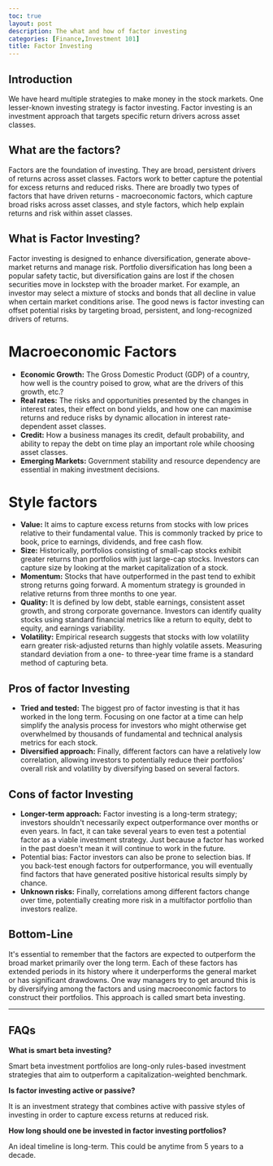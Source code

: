 ```yaml
---
toc: true
layout: post
description: The what and how of factor investing
categories: [Finance,Investment 101]
title: Factor Investing
---
```


## Introduction

We have heard multiple strategies to make money in the stock markets. One lesser-known investing strategy is factor investing. Factor investing is an investment approach that targets specific return drivers across asset classes.

## What are the factors?

Factors are the foundation of investing. They are broad, persistent drivers of returns across asset classes. Factors work to better capture the potential for excess returns and reduced risks. There are broadly two types of factors that have driven returns - macroeconomic factors, which capture broad risks across asset classes, and style factors, which help explain returns and risk within asset classes.

## What is Factor Investing?

Factor investing is designed to enhance diversification, generate above-market returns and manage risk. Portfolio diversification has long been a popular safety tactic, but diversification gains are lost if the chosen securities move in lockstep with the broader market. For example, an investor may select a mixture of stocks and bonds that all decline in value when certain market conditions arise. The good news is factor investing can offset potential risks by targeting broad, persistent, and long-recognized drivers of returns.

# Macroeconomic Factors

- __Economic Growth:__ The Gross Domestic Product (GDP) of a country, how well is the country poised to grow, what are the drivers of this growth, etc.?
- __Real rates:__ The risks and opportunities presented by the changes in interest rates, their effect on bond yields, and how one can maximise returns and reduce risks by dynamic allocation in interest rate-dependent asset classes.
- __Credit:__ How a business manages its credit, default probability, and ability to repay the debt on time play an important role while choosing asset classes.
- __Emerging Markets:__ Government stability and resource dependency are essential in making investment decisions.

# Style factors

- __Value:__ It aims to capture excess returns from stocks with low prices relative to their fundamental value. This is commonly tracked by price to book, price to earnings, dividends, and free cash flow.
- __Size:__ Historically, portfolios consisting of small-cap stocks exhibit greater returns than portfolios with just large-cap stocks. Investors can capture size by looking at the market capitalization of a stock.
- __Momentum:__ Stocks that have outperformed in the past tend to exhibit strong returns going forward. A momentum strategy is grounded in relative returns from three months to one year.
- __Quality:__ It is defined by low debt, stable earnings, consistent asset growth, and strong corporate governance. Investors can identify quality stocks using standard financial metrics like a return to equity, debt to equity, and earnings variability.
- __Volatility:__ Empirical research suggests that stocks with low volatility earn greater risk-adjusted returns than highly volatile assets. Measuring standard deviation from a one- to three-year time frame is a standard method of capturing beta.

## Pros of factor Investing

- __Tried and tested:__ The biggest pro of factor investing is that it has worked in the long term. Focusing on one factor at a time can help simplify the analysis process for investors who might otherwise get overwhelmed by thousands of fundamental and technical analysis metrics for each stock.
- __Diversified approach:__ Finally, different factors can have a relatively low correlation, allowing investors to potentially reduce their portfolios' overall risk and volatility by diversifying based on several factors.

## Cons of factor Investing

- __Longer-term approach:__  Factor investing is a long-term strategy; investors shouldn't necessarily expect outperformance over months or even years. In fact, it can take several years to even test a potential factor as a viable investment strategy. Just because a factor has worked in the past doesn't mean it will continue to work in the future.
- Potential bias: Factor investors can also be prone to selection bias. If you back-test enough factors for outperformance, you will eventually find factors that have generated positive historical results simply by chance.
- __Unknown risks:__ Finally, correlations among different factors change over time, potentially creating more risk in a multifactor portfolio than investors realize.

## Bottom-Line

It's essential to remember that the factors are expected to outperform the broad market primarily over the long term. Each of these factors has extended periods in its history where it underperforms the general market or has significant drawdowns. One way managers try to get around this is by diversifying among the factors and using macroeconomic factors to construct their portfolios. This approach is called smart beta investing.

---

## FAQs

__What is smart beta investing?__

Smart beta investment portfolios are long-only rules-based investment strategies that aim to outperform a capitalization-weighted benchmark.

__Is factor investing active or passive?__

It is an investment strategy that combines active with passive styles of investing in order to capture excess returns at reduced risk.

__How long should one be invested in factor investing portfolios?__

An ideal timeline is long-term. This could be anytime from 5 years to a decade.
